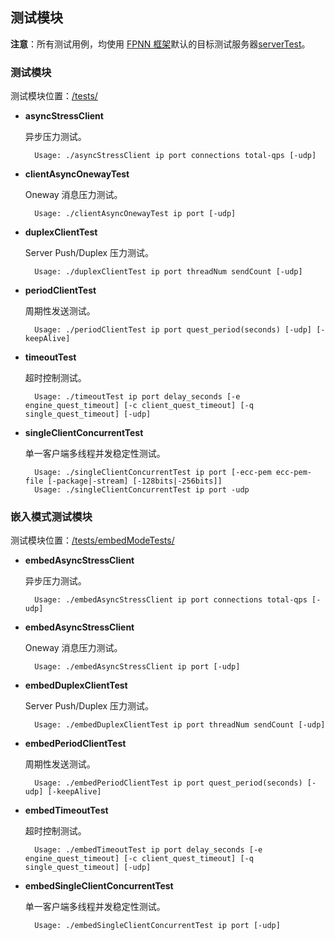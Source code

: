 ## 测试模块

**注意**：所有测试用例，均使用 [FPNN 框架](https://github.com/highras/fpnn)默认的目标测试服务器[serverTest](https://github.com/highras/fpnn/blob/master/core/test/UniversalFunctionalTests/serverTest.cpp)。

### 测试模块

测试模块位置：[/tests/](../tests/)

* **asyncStressClient**

	异步压力测试。

		Usage: ./asyncStressClient ip port connections total-qps [-udp]

* **clientAsyncOnewayTest**

	Oneway 消息压力测试。

		Usage: ./clientAsyncOnewayTest ip port [-udp]

* **duplexClientTest**

	Server Push/Duplex 压力测试。

		Usage: ./duplexClientTest ip port threadNum sendCount [-udp]

* **periodClientTest**

	周期性发送测试。

		Usage: ./periodClientTest ip port quest_period(seconds) [-udp] [-keepAlive]

* **timeoutTest**

	超时控制测试。

		Usage: ./timeoutTest ip port delay_seconds [-e engine_quest_timeout] [-c client_quest_timeout] [-q single_quest_timeout] [-udp]

* **singleClientConcurrentTest**

	单一客户端多线程并发稳定性测试。

		Usage: ./singleClientConcurrentTest ip port [-ecc-pem ecc-pem-file [-package|-stream] [-128bits|-256bits]]
		Usage: ./singleClientConcurrentTest ip port -udp


### 嵌入模式测试模块

测试模块位置：[/tests/embedModeTests/](../tests/embedModeTests/)

* **embedAsyncStressClient**

	异步压力测试。

		Usage: ./embedAsyncStressClient ip port connections total-qps [-udp]

* **embedAsyncStressClient**

	Oneway 消息压力测试。

		Usage: ./embedAsyncStressClient ip port [-udp]

* **embedDuplexClientTest**

	Server Push/Duplex 压力测试。

		Usage: ./embedDuplexClientTest ip port threadNum sendCount [-udp]

* **embedPeriodClientTest**

	周期性发送测试。

		Usage: ./embedPeriodClientTest ip port quest_period(seconds) [-udp] [-keepAlive]

* **embedTimeoutTest**

	超时控制测试。

		Usage: ./embedTimeoutTest ip port delay_seconds [-e engine_quest_timeout] [-c client_quest_timeout] [-q single_quest_timeout] [-udp]

* **embedSingleClientConcurrentTest**

	单一客户端多线程并发稳定性测试。

		Usage: ./embedSingleClientConcurrentTest ip port [-udp]